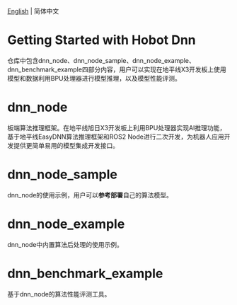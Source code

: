 [English](./README.md) | 简体中文

Getting Started with Hobot Dnn
=======

仓库中包含dnn_node、dnn_node_sample、dnn_node_example、dnn_benchmark_example四部分内容，用户可以实现在地平线X3开发板上使用模型和数据利用BPU处理器进行模型推理，以及模型性能评测。

# dnn_node

板端算法推理框架。在地平线旭日X3开发板上利用BPU处理器实现AI推理功能，基于地平线EasyDNN算法推理框架和ROS2 Node进行二次开发，为机器人应用开发提供更简单易用的模型集成开发接口。

# dnn_node_sample

dnn_node的使用示例，用户可以**参考部署**自己的算法模型。

# dnn_node_example

dnn_node中内置算法后处理的使用示例。

# dnn_benchmark_example

基于dnn_node的算法性能评测工具。

